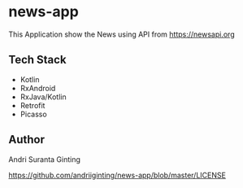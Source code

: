 # news-app
This Application show the News using API from https://newsapi.org

## Tech Stack
- Kotlin
- RxAndroid
- RxJava/Kotlin
- Retrofit
- Picasso

## Author
Andri Suranta Ginting


https://github.com/andriiginting/news-app/blob/master/LICENSE
